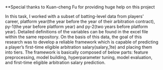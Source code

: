 **Special thanks to Kuan-cheng Fu for providing huge help on this project

In this task, I worked with a subset of batting-level data from players' career, platform year(the year before the year of their arbitration contract), py-1(the year before platform year) and py-2(two years before platform year). Detailed definitions of the variables can be found in the excel file within the same repository. On the basis of this data, the goal of this research was to develop a reliable framework which is capable of predicting a player’s first-time eligible arbitration salary(salary_1te) and placing them into tiers. The framework is basically composed of below parts: feature preprocessing, model building, hyperparameter tuning, model evaluation, and first-time eligible arbitration salary prediction.
